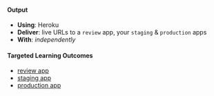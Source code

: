 #### Output
- **Using**: Heroku
- **Deliver**: live URLs to a `review` app, your `staging` & `production` apps
- **With**: *independently*

#### Targeted Learning Outcomes
- [review app](https://inverted-index-repo-jed--pr-23.herokuapp.com/)
- [staging app](https://inverted-index-jed-staging.herokuapp.com/)
- [production app](https://inverted-index-jed-production.herokuapp.com/)
